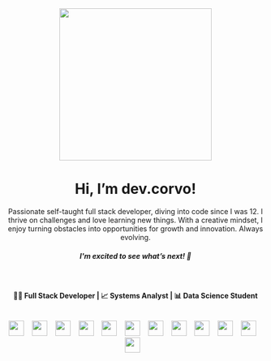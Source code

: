 <div align="center">
  <img src="https://i.imgur.com/M7BWDIg.png" width="300"></a> 
  
  <h1>Hi, I’m dev.corvo!</h1>
    
  Passionate self-taught full stack developer, diving into code since I was 12.
  I thrive on challenges and love learning new things. With a creative mindset,
  I enjoy turning obstacles into opportunities for growth and innovation.
  Always evolving.
  <h5>I'm excited to see what’s next! 🚀</h5>
  </br>
  <h4>🧑‍💻 Full Stack Developer | 📈 Systems Analyst | 📊 Data Science Student</h4>
  </br>
  <img src="https://img.icons8.com/?size=100&id=17842&format=png&color=000000" width="30">&nbsp; &nbsp;
  <img src="https://img.icons8.com/?size=100&id=13441&format=png&color=000000" width="30">&nbsp; &nbsp;
  <img src="https://img.icons8.com/?size=100&id=108784&format=png&color=000000" width="30">&nbsp; &nbsp;
  <img src="https://img.icons8.com/?size=100&id=20909&format=png&color=000000" width="30">&nbsp; &nbsp;
  <img src="https://img.icons8.com/?size=100&id=21278&format=png&color=000000" width="30">&nbsp; &nbsp;
  <img src="https://img.icons8.com/?size=100&id=wPohyHO_qO1a&format=png&color=000000" width="30">&nbsp; &nbsp;
  <img src="https://img.icons8.com/?size=100&id=cdYUlRaag9G9&format=png&color=000000" width="30">&nbsp; &nbsp;
  <img src="https://img.icons8.com/?size=100&id=IuuVVwsdTi2v&format=png&color=000000" width="30">&nbsp; &nbsp;
  <img src="https://img.icons8.com/?size=100&id=MHcMYTljfKOr&format=png&color=ffffff" width="30">&nbsp; &nbsp;
  <img src="https://img.icons8.com/?size=100&id=JRnxU7ZWP4mi&format=png&color=000000" width="30">&nbsp; &nbsp;
  <img src="https://img.icons8.com/?size=100&id=bosfpvRzNOG8&format=png&color=000000" width="30">&nbsp; &nbsp;
  <img src="https://img.icons8.com/?size=100&id=33039&format=png&color=000000" width="30">&nbsp; &nbsp;
</div>

<!---
Corvo97/Corvo97 is a ✨ special ✨ repository because its `README.md` (this file) appears on your GitHub profile.
You can click the Preview link to take a look at your changes.
--->
